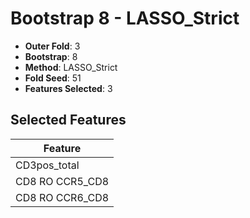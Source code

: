 # Bootstrap 8 - LASSO_Strict

- **Outer Fold**: 3
- **Bootstrap**: 8
- **Method**: LASSO_Strict
- **Fold Seed**: 51
- **Features Selected**: 3

## Selected Features

| Feature |
|---------|
| CD3pos_total |
| CD8 RO CCR5_CD8 |
| CD8 RO CCR6_CD8 |
